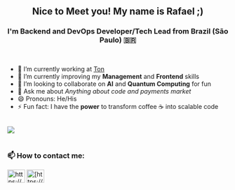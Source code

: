 <h2 align="center">Nice to Meet you! My name is Rafael ;)
<h3 align="center">I'm Backend and DevOps Developer/Tech Lead from Brazil (São Paulo) 🇧🇷</h3>

</br>

- 🔭 I’m currently working at [Ton](https://www.ton.com.br/)
- 🌱 I’m currently improving my **Management** and **Frontend** skills
- 👯 I’m looking to collaborate on **AI** and **Quantum Computing** for fun
- 💬 Ask me about *Anything about code and payments market*
- 😄 Pronouns: He/His
- ⚡ Fun fact: I have the **power** to transform coffee ☕ into scalable code

</br>

<div>
  <div>
    <img src="https://github-readme-stats-rho-two-11.vercel.app/api?username=Rabuiat&show_icons=true&theme=radical&count_private=true&show=prs_merged,prs_merged_percentage&rank_icon=github" />
  </div>
</div>

</br>

<h3 align="left">📫 How to contact me:</h3>
<p align="left">
<a href="https://www.linkedin.com/in/rafabuiat/" target="blank"><img align="center" src="https://raw.githubusercontent.com/rahuldkjain/github-profile-readme-generator/master/src/images/icons/Social/linked-in-alt.svg" alt="https://www.linkedin.com/in/rafabuiat/" height="30" width="40" /></a>
<a href="[https://instagram.com/https://www.instagram.com/ajmamaral/](https://www.instagram.com/rafa_buiat/)" target="blank"><img align="center" src="https://raw.githubusercontent.com/rahuldkjain/github-profile-readme-generator/master/src/images/icons/Social/instagram.svg" alt="[https://www.instagram.com/ajmamaral/](https://www.instagram.com/rafa_buiat/)" height="30" width="40" /></a>
</p>
